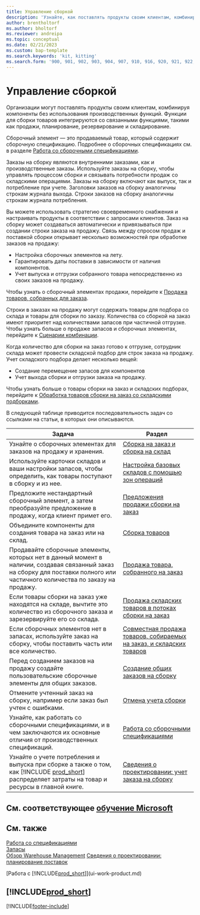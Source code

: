 ```yaml
---
title: Управление сборкой
description: 'Узнайте, как поставлять продукты своим клиентам, комбинируя компоненты в простых процессах без использования производственных функций.'
author: brentholtorf
ms.author: bholtorf
ms.reviewer: andreipa
ms.topic: conceptual
ms.date: 02/21/2023
ms.custom: bap-template
ms.search.keywords: 'kit, kitting'
ms.search.form: '900, 901, 902, 903, 904, 907, 910, 916, 920, 921, 922, 923, 940, 941, 942, 930, 931, 932, 914, 915, 905'
---
```

# <a name="assembly-management"></a>Управление сборкой

Организации могут поставлять продукты своим клиентам, комбинируя компоненты без использования производственных функций. Функции для сборки товаров интегрируются со связанными функциями, такими как продажи, планирование, резервирование и складирование.  

Сборочный элемент — это продаваемый товар, который содержит сборочную спецификацию. Подробнее о сборочных спецификациях см. в разделе [Работа со сборочными спецификациями](assembly-how-work-assembly-boms.md).

Заказы на сборку являются внутренними заказами, как и производственные заказы. Используйте заказы на сборку, чтобы управлять процессом сборки и связывать потребности продаж со складскими операциями. Заказы на сборку включают как выпуск, так и потребление при учете. Заголовки заказов на сборку аналогичны строкам журнала выхода. Строки заказов на сборку аналогичны строкам журнала потребления.  

Вы можете использовать стратегию своевременного снабжения и настраивать продукты в соответствии с запросами клиентов. Заказ на сборку может создаваться автоматически и привязываться при создании строки заказа на продажу. Связь между спросом продаж и поставкой сборки открывает несколько возможностей при обработке заказов на продажу:

* Настройка сборочных элементов на лету.
* Гарантировать даты поставки в зависимости от наличия компонентов.
* Учет выпуска и отгрузки собранного товара непосредственно из своих заказов на продажу.

Чтобы узнать о сборочный элементах продажи, перейдите к [Продажа товаров, собранных для заказа](assembly-how-to-sell-items-assembled-to-order.md).  

Строки в заказах на продажу могут содержать товары для подбора со склада и товары для сборки по заказу. Количества со сборкой на заказ имеют приоритет над количествами запасов при частичной отгрузке. Чтобы узнать больше о продаже запасов и сборочных элементах, перейдите к [Сценарии комбинации](assembly-assemble-to-order-or-assemble-to-stock.md#combination-scenarios).  

Когда количество для сборки на заказ готово к отгрузке, сотрудник склада может провести складской подбор для строк заказа на продажу. Учет складского подбора делает несколько вещей:

* Создание перемещение запасов для компонентов
* Учет выхода сборки и отгрузки заказа на продажу.

Чтобы узнать больше о товары сборки на заказ и складских подборах, перейдите к [Обработка товаров сборки на заказ со складскими подборками](warehouse-how-to-pick-items-with-inventory-picks.md#handling-assemble-to-order-items-with-inventory-picks).

В следующей таблице приводится последовательность задач со ссылками на статьи, в которых они описываются.

|**Задача**|**Раздел**|  
|------------|-------------|  
|Узнайте о сборочных элементах для заказов на продажу и хранения.|[Сборка на заказ и сборка на склад](assembly-assemble-to-order-or-assemble-to-stock.md)|
|Используйте карточки складов и ваши настройки запасов, чтобы определить, как товары поступают в сборку и из нее.|[Настройка базовых складов с помощью зон операций](warehouse-how-to-set-up-basic-warehouses-with-operations-areas.md)|
|Предложите нестандартный сборочный элемент, а затем преобразуйте предложение в продажу, когда клиент примет его.|[Предложения продажи сборки на заказ](assembly-how-to-quote-an-assemble-to-order-sale.md)|
|Объедините компоненты для создания товара на заказ или на склад.|[Сборка товаров](assembly-how-to-assemble-items.md)|  
|Продавайте сборочные элементы, которых нет в данный момент в наличии, создавая связанный заказ на сборку для поставки полного или частичного количества по заказу на продажу.|[Продажа товара, собранного на заказ](assembly-how-to-sell-items-assembled-to-order.md)|
|Если товары сборки на заказ уже находятся на складе, вычтите это количество из сборочного заказа и зарезервируйте его со склада.|[Продажа складских товаров в потоках сборки на заказ](assembly-how-to-sell-inventory-items-in-assemble-to-order-flows.md)|  
|Если сборочных элементов нет в запасах, используйте заказ на сборку, чтобы поставить часть или все количество.|[Совместная продажа товаров, собираемых на заказ, и складских товаров](assembly-how-to-sell-assemble-to-order-items-and-inventory-items-together.md)|
|Перед созданием заказов на продажу создайте пользовательские сборочные элементы для общих заказов.|[Создание общих заказов на сборку](assembly-how-to-create-blanket-assembly-orders.md)|
|Отмените учтенный заказ на сборку, например если заказ был учтен с ошибками.|[Отмена учета сборки](assembly-how-to-undo-assembly-posting.md)|
|Узнайте, как работать со сборочными спецификациями, и в чем заключаются их основные отличия от производственных спецификаций.|[Работа со сборочными спецификациями](assembly-how-work-assembly-boms.md)|
|Узнайте о учете потребления и выпуска при сборке а также о том, как [!INCLUDE [prod_short](includes/prod_short.md)] распределяет затраты на товар и ресурсы в главной книге.|[Сведения о проектировании: учет заказа на сборку](design-details-assembly-order-posting.md)|  

## <a name="see-related-microsoft-training"></a>См. соответствующее [обучение Microsoft](/training/paths/assemble-items-dynamics-365-business-central/)

## <a name="see-also"></a>См. также

[Работа со спецификациями](inventory-how-work-BOMs.md)  
[Запасы](inventory-manage-inventory.md)  
[Обзор Warehouse Management](design-details-warehouse-management.md)
[Сведения о проектировании: планирование поставок](design-details-supply-planning.md)  
<!-- [Walkthrough: Planning Supplies Manually](walkthrough-planning-supplies-manually.md)   -->
<!-- [Walkthrough: Selling, Assembling, and Shipping Kits](walkthrough-selling-assembling-and-shipping-kits.md)   -->
[Работа с [!INCLUDE[prod_short](includes/prod_short.md)]](ui-work-product.md)  

## [!INCLUDE[prod_short](includes/free_trial_md.md)]

[!INCLUDE[footer-include](includes/footer-banner.md)]
